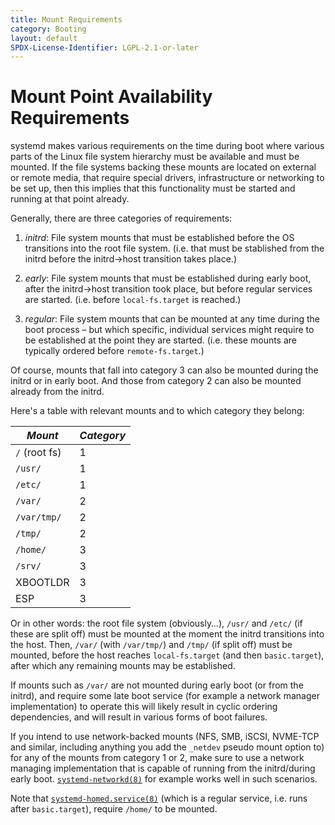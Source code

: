 ```yaml
---
title: Mount Requirements
category: Booting
layout: default
SPDX-License-Identifier: LGPL-2.1-or-later
---
```


# Mount Point Availability Requirements

systemd makes various requirements on the time during boot where various parts
of the Linux file system hierarchy must be available and must be mounted. If
the file systems backing these mounts are located on external or remote media,
that require special drivers, infrastructure or networking to be set up, then
this implies that this functionality must be started and running at that point
already.

Generally, there are three categories of requirements:

1. *initrd*: File system mounts that must be established before the OS
   transitions into the root file system. (i.e. that must be stablished from
   the initrd before the initrd→host transition takes place.)

2. *early*: File system mounts that must be established during early boot,
   after the initrd→host transition took place, but before regular services are
   started. (i.e. before `local-fs.target` is reached.)

3. *regular*: File system mounts that can be mounted at any time during the
   boot process – but which specific, individual services might require to be
   established at the point they are started. (i.e. these mounts are typically
   ordered before `remote-fs.target`.)

Of course, mounts that fall into category 3 can also be mounted during the
initrd or in early boot. And those from category 2 can also be mounted already
from the initrd.

Here's a table with relevant mounts and to which category they belong:

| *Mount*       | *Category* |
|---------------|------------|
| `/` (root fs) |          1 |
| `/usr/`       |          1 |
| `/etc/`       |          1 |
| `/var/`       |          2 |
| `/var/tmp/`   |          2 |
| `/tmp/`       |          2 |
| `/home/`      |          3 |
| `/srv/`       |          3 |
| XBOOTLDR      |          3 |
| ESP           |          3 |

Or in other words: the root file system (obviously…), `/usr/` and `/etc/` (if
these are split off) must be mounted at the moment the initrd transitions into
the host. Then, `/var/` (with `/var/tmp/`) and `/tmp/` (if split off) must be
mounted, before the host reaches `local-fs.target` (and then `basic.target`),
after which any remaining mounts may be established.

If mounts such as `/var/` are not mounted during early boot (or from the
initrd), and require some late boot service (for example a network manager
implementation) to operate this will likely result in cyclic ordering
dependencies, and will result in various forms of boot failures.

If you intend to use network-backed mounts (NFS, SMB, iSCSI, NVME-TCP and
similar, including anything you add the `_netdev` pseudo mount option to) for
any of the mounts from category 1 or 2, make sure to use a network managing
implementation that is capable of running from the initrd/during early
boot. [`systemd-networkd(8)`](https://www.freedesktop.org/software/systemd/man/latest/systemd-networkd.html)
for example works well in such scenarios.

Note that
[`systemd-homed.service(8)`](https://www.freedesktop.org/software/systemd/man/latest/systemd-homed.html)
(which is a regular service, i.e. runs after `basic.target`), require `/home/`
to be mounted.
